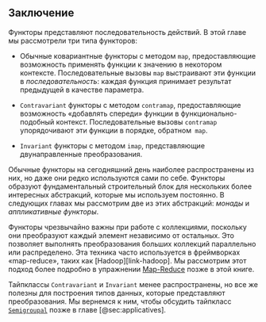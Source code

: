 ## Заключение

Функторы представляют последовательность действий.
В этой главе мы рассмотрели три типа функторов:

- Обычные ковариантные функторы с методом `map`,
  предоставляющие возможность применять функции 
  к значению в некотором контексте. 
  Последовательные вызовы `map` 
  выстраивают эти функции в *последовательность*: 
  каждая функция принимает результат предыдущей 
  в качестве параметра.

- `Contravariant` функторы с методом `contramap`, 
  предоставляющие возможность «добавлять спереди» функции 
  в функционально-подобный контекст. 
  Последовательные вызовы `contramap` 
  упорядочивают эти функции в порядке, обратном` map`.

- `Invariant` функторы с методом `imap`,
   представляющие двунаправленные преобразования.

Обычные функторы на сегодняшний день наиболее распространены из них, 
но даже они редко используются сами по себе. 
Функторы образуют фундаментальный строительный блок для
нескольких более интересных абстракций, которые мы используем постоянно. 
В следующих главах мы рассмотрим две из этих абстракций: 
*монады* и *аппликативные функторы*.

Функторы чрезвычайно важны при работе с коллекциями, поскольку они преобразуют каждый элемент независимо от остальных. 
Это позволяет выполнять преобразования больших коллекций
параллельно или распределено. 
Эта техника часто используется в фреймворках
«map-reduce», таких как [Hadoop][link-hadoop]. 
Мы рассмотрим этот подход более подробно
в упражнении [Map-Reduce](#map-reduce) позже в этой книге.

Тайпклассы `Contravariant` и `Invariant` 
менее распространены, но все же полезны 
для построения типов данных, которые представляют преобразования. 
Мы вернемся к ним, чтобы обсудить тайпкласс [`Semigroupal`](#semigroupal) позже в главе [@sec:applicatives].
